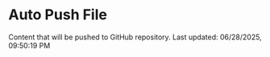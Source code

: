 # Auto Push File

Content that will be pushed to GitHub repository.
Last updated: 06/28/2025, 09:50:19 PM